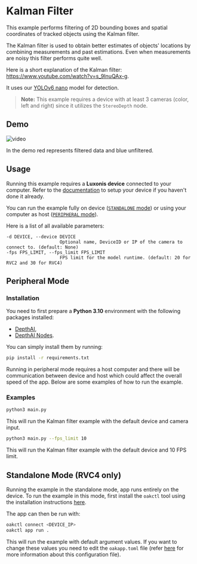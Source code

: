 # Kalman Filter

This example performs filtering of 2D bounding boxes and spatial coordinates of tracked objects using the Kalman filter.

The Kalman filter is used to obtain better estimates of objects' locations by combining measurements and past estimations. Even when measurements are noisy this filter performs quite well.

Here is a short explanation of the Kalman filter: https://www.youtube.com/watch?v=s_9InuQAx-g.

It uses our [YOLOv6 nano](https://models.luxonis.com/luxonis/yolov6-nano/face58c4-45ab-42a0-bafc-19f9fee8a034) model for detection.

> **Note:** This example requires a device with at least 3 cameras (color, left and right) since it utilizes the `StereoDepth` node.

## Demo

![video](https://user-images.githubusercontent.com/69462196/197813200-236e950e-3dda-403f-b5cd-8d11f0e86124.gif)

In the demo red represents filtered data and blue unfiltered.

## Usage

Running this example requires a **Luxonis device** connected to your computer. Refer to the [documentation](https://docs.luxonis.com/software-v3/) to setup your device if you haven't done it already.

You can run the example fully on device ([`STANDALONE` mode](#standalone-mode-rvc4-only)) or using your computer as host ([`PERIPHERAL` mode](#peripheral-mode)).

Here is a list of all available parameters:

```
-d DEVICE, --device DEVICE
                    Optional name, DeviceID or IP of the camera to connect to. (default: None)
-fps FPS_LIMIT, --fps_limit FPS_LIMIT
                    FPS limit for the model runtime. (default: 20 for RVC2 and 30 for RVC4)
```

## Peripheral Mode

### Installation

You need to first prepare a **Python 3.10** environment with the following packages installed:

- [DepthAI](https://pypi.org/project/depthai/),
- [DepthAI Nodes](https://pypi.org/project/depthai-nodes/).

You can simply install them by running:

```bash
pip install -r requirements.txt
```

Running in peripheral mode requires a host computer and there will be communication between device and host which could affect the overall speed of the app. Below are some examples of how to run the example.

### Examples

```bash
python3 main.py
```

This will run the Kalman filter example with the default device and camera input.

```bash
python3 main.py --fps_limit 10
```

This will run the Kalman filter example with the default device and 10 FPS limit.

## Standalone Mode (RVC4 only)

Running the example in the standalone mode, app runs entirely on the device.
To run the example in this mode, first install the `oakctl` tool using the installation instructions [here](https://docs.luxonis.com/software-v3/oak-apps/oakctl).

The app can then be run with:

```bash
oakctl connect <DEVICE_IP>
oakctl app run .
```

This will run the example with default argument values. If you want to change these values you need to edit the `oakapp.toml` file (refer [here](https://docs.luxonis.com/software-v3/oak-apps/configuration/) for more information about this configuration file).
